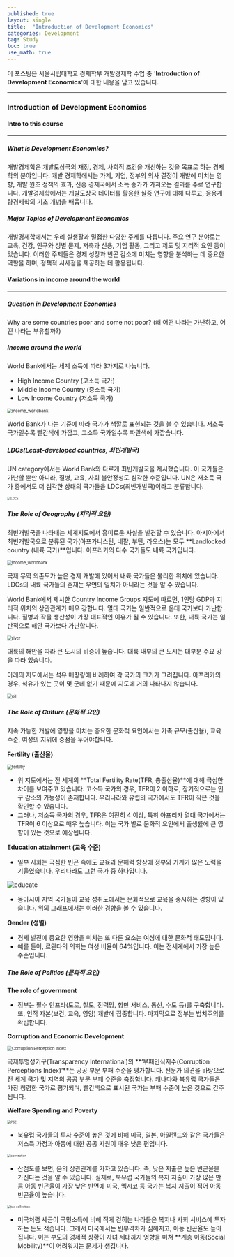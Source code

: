 ```yaml
---
published: true
layout: single
title:  "Introduction of Development Economics"
categories: Development
tag: Study
toc: true
use_math: true
---
```




이 포스팅은 서울시립대학교 경제학부 개발경제학 수업 중 '**Introduction of Development Economics**'에 대한 내용을 담고 있습니다.

---

### Introduction of Development Economics



#### Intro to this course

---

##### What is Development Economics?

개발경제학은 개발도상국의 재정, 경제, 사회적 조건을 개선하는 것을 목표로 하는 경제학의 분야입니다. 개발 경제학에서는 가계, 기업, 정부의 의사 결정이 개발에 미치는 영향, 개발 원조 정책의 효과, 신흥 경제국에서 소득 증가가 가져오는 결과를 주로 연구합니다. 개발경제학에서는 개발도상국 데이터를 활용한 실증 연구에 대해 다루고, 응용계량경제학의 기초 개념을 배웁니다.



##### Major Topics of Development Economics

개발경제학에서는 우리 실생활과 밀접한 다양한 주제를 다룹니다. 주요 연구 분야로는 교육, 건강, 인구와 성별 문제, 저축과 신용, 기업 활동, 그리고 제도 및 지리적 요인 등이 있습니다. 이러한 주제들은 경제 성장과 빈곤 감소에 미치는 영향을 분석하는 데 중요한 역할을 하며, 정책적 시사점을 제공하는 데 활용됩니다.



#### Variations in income around the world

---

##### Question in Development Economics

Why are some countries poor and some not poor?  (왜 어떤 나라는 가난하고, 어떤 나라는 부유할까?)



##### Income around the world

World Bank에서는 세계 소득에 따라 3가지로 나눕니다.

- High Income Country (고소득 국가)
- Middle Income Country (중소득 국가)
- Low Income Country (저소득 국가)



<img src="{{site.url}}\images\2025-03-13-develop_intro\income_worldbank.PNG" alt="income_worldbank" style="zoom:67%;" />

World Bank가 나눈 기준에 따라 국가가 색깔로 표현되는 것을 볼 수 있습니다. 저소득 국가일수록 빨간색에 가깝고, 고소득 국가일수록 파란색에 가깝습니다.



##### LDCs(Least-developed countries, 최빈개발국)

UN category에서는 World Bank와 다르게 최빈개발국을 제시했습니다. 이 국가들은 가난할 뿐만 아니라, 질병, 교육, 사회 불안정성도 심각한 수준입니다. UN은 저소득 국가 중에서도 더 심각한 상태의 국가들을 LDCs(최빈개발국)이라고 분류합니다.

<img src="{{site.url}}\images\2025-03-13-develop_intro\LDCs.PNG" alt="LDCs" style="zoom:50%;" />



##### The Role of Geography (지리적 요인)

최빈개발국을 나타내는 세계지도에서 흥미로운 사실을 발견할 수 있습니다. 아시아에서 최빈개발국으로 분류된 국가(아프가니스탄, 네팔, 부탄, 라오스)는 모두 **Landlocked country (내륙 국가)**입니다. 아프리카의 다수 국가들도 내륙 국가입니다. 



<img src="{{site.url}}\images\2025-03-13-develop_intro\income_worldbank.PNG" alt="income_worldbank" style="zoom:66%;" />

국제 무역 의존도가 높은 경제 개발에 있어서 내륙 국가들은 불리한 위치에 있습니다. LDCs의 내륙 국가들의 존재는 우연의 일치가 아니라는 것을 알 수 있습니다.



World Bank에서 제시한 Country Income Groups 지도에 따르면, 1인당 GDP과 지리적 위치의 상관관계가 매우 강합니다. 열대 국가는 일반적으로 온대 국가보다 가난합니다. 질병과 작물 생산성이 가장 대표적인 이유가 될 수 있습니다. 또한, 내륙 국가는 일반적으로 해안 국가보다 가난합니다.



<img src="{{site.url}}\images\2025-03-13-develop_intro\river.PNG" alt="river" style="zoom:66%;" />

대륙의 해안을 따라 큰 도시의 비중이 높습니다. 대륙 내부의 큰 도시는 대부분 주요 강을 따라 있습니다.



아래의 지도에서는 석유 매장량에 비례하여 각 국가의 크기가 그려집니다. 아프리카의 경우, 석유가 있는 곳이 몇 군데 없기 때문에 지도에 거의 나타나지 않습니다. 

<img src="{{site.url}}\images\2025-03-13-develop_intro\oil.PNG" alt="oil" style="zoom:66%;" />



##### The Role of Culture (문화적 요인)

지속 가능한 개발에 영향을 미치는 중요한 문화적 요인에서는 가족 규모(출산율), 교육 수준, 여성의 지위에 중점을 두어야합니다.

**Fertility (출산율)**

<img src="{{site.url}}\images\2025-03-13-develop_intro\fertiltiy.PNG" alt="fertiltiy" style="zoom:66%;" />

- 위 지도에서는 전 세계의 **Total Fertility Rate(TFR, 총출산율)**에 대해 극심한 차이를 보여주고 있습니다. 고소득 국가의 경우, TFR이 2 이하로, 장기적으로는 인구 감소의 가능성이 존재합니다. 우리나라와 유럽의 국가에서도 TFR이 작은 것을 확인할 수 있습니다.
- 그러나, 저소득 국가의 경우, TFR은 여전히 4 이상, 특히 아프리카 열대 국가에서는 TFR이 6 이상으로 매우 높습니다. 이는 국가 별로 문화적 요인에서 출생률에 큰 영향이 있는 것으로 예상됩니다.



**Education attainment (교육 수준)**

- 일부 사회는 극심한 빈곤 속에도 교육과 문해력 향상에 정부와 가계가 많은 노력을 기울였습니다. 우리나라도 그런 국가 중 하나입니다.

![educate](C{{site.url}}\images\2025-03-13-develop_intro\educate.png)

- 동아시아 지역 국가들이 교육 성취도에서는 문화적으로 교육을 중시하는 경향이 있습니다. 위의 그래프에서는 이러한 경향을 볼 수 있습니다.



**Gender (성별)**

- 경제 발전에 중요한 영향을 미치는 또 다른 요소는 여성에 대한 문화적 태도입니다.
- 예를 들어, 르완다의 의회는 여성 비율이 64%입니다. 이는 전세계에서 가장 높은 수준입니다.



##### The Role of Politics (문화적 요인)

**The role of government**

- 정부는 필수 인프라(도로, 철도, 전력망, 항만 서비스, 통신, 수도 등)를 구축합니다. 또, 인적 자본(보건, 교육, 영양) 개발에 집중합니다.  마지막으로 정부는 법치주의를 확립합니다.



**Corruption and Economic Development**

<img src="{{site.url}}\images\2025-03-13-develop_intro\Corruption Perception Index.PNG" alt="Corruption Perception Index" style="zoom: 67%;" />

국제투명성기구(Transparency International)의 **‘부패인식지수(Corruption Perceptions Index)’**는 공공 부문 부패 수준을 평가합니다. 전문가 의견을 바탕으로 전 세계 국가 및 지역의 공공 부문 부패 수준을 측정합니다. 캐나다와 북유럽 국가들은 가장 청렴한 국가로 평가되며, 빨간색으로 표시된 국가는 부패 수준이 높은 것으로 간주됩니다.



**Welfare Spending and Poverty**

<img src="{{site.url}}\images\2025-03-13-develop_intro\PSE.PNG" alt="PSE" style="zoom:50%;" />

- 북유럽 국가들의 투자 수준이 높은 것에 비해 미국, 일본, 아일랜드와 같은 국가들은 저소득 가정과 아동에 대한 공공 지원이 매우 낮은 편입니다.





<img src="{{site.url}}\images\2025-03-13-develop_intro\corrleation.PNG" alt="corrleation" style="zoom: 50%;" />

- 산점도를 보면, 음의 상관관계를 가자고 있습니다. 즉, 낮은 지출은 높은 빈곤율을 가진다는 것을 알 수 있습니다. 실제로, 북유럽 국가들의 복지 지출이 가장 많은 만큼 아동 빈곤율이 가장 낮은 반면에 미국, 멕시코 등 국가는 복지 지출이 적어 아동 빈곤율이 높습니다.





<img src="{{site.url}}\images\2025-03-13-develop_intro\tax collection.PNG" alt="tax collection" style="zoom:50%;" />

- 미국처럼 세금이 국민소득에 비해 적게 걷히는 나라들은 복지나 사회 서비스에 투자하는 돈도 적습니다. 그래서 미국에서는 빈부격차가 심해지고, 아동 빈곤율도 높아집니다. 이는 부모의 경제적 상황이 자녀 세대까지 영향을 미쳐 **계층 이동(Social Mobility)**이 어려워지는 문제가 생깁니다.